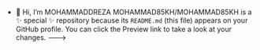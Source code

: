 - 👋 Hi, I’m MOHAMMADDREZA
MOHAMMAD85KH/MOHAMMAD85KH is a ✨ special ✨ repository because its `README.md` (this file) appears on your GitHub profile.
You can click the Preview link to take a look at your changes.
--->

